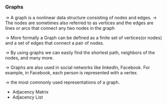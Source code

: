 <h3> Graphs </h3>

-> A graph is a nonlinear data structure consisting of nodes and edges.
-> The nodes are sometimes also referred to as vertices and the edges are lines or arcs that connect any two nodes in the graph

-> More formally a Graph can be defined as a finite set of vertices(or nodes) and a set of edges that connect a pair of nodes.

-> By using graphs we can easily find the shortest path, neighbors of the nodes, and many more.

-> Graphs are also used in social networks like linkedIn, Facebook. For example, in Facebook, each person is represented with a vertex.

-> the most commonly used representations of a graph.
<ul>
<li> Adjacency Matrix </li>
<li> Adjacency List </li>
</ul>